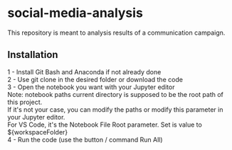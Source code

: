 # social-media-analysis

This repository is meant to analysis results of a communication campaign.

## Installation

 1 - Install Git Bash and Anaconda if not already done<br>
 2 - Use git clone <url> in the desired folder or download the code<br>
 3 - Open the notebook you want with your Jupyter editor<br>
 Note: notebook paths current directory is supposed to be the root path of this project.<br>
 If it's not your case, you can modify the paths or modify this parameter in your Jupyter editor.<br>
 For VS Code, it's the Notebook File Root parameter. Set is value to ${workspaceFolder}<br>
 4 - Run the code (use the button / command Run All)<br>